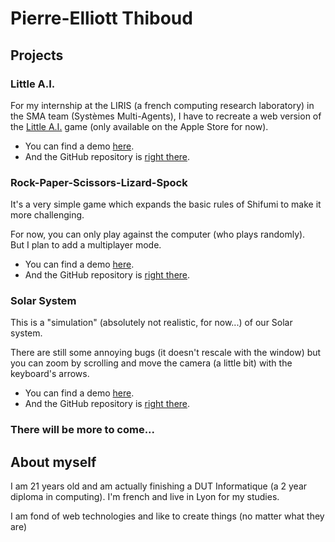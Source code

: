 # Pierre-Elliott Thiboud

## Projects

### Little A.I.

For my internship at the LIRIS (a french computing research laboratory) in the SMA team (Systèmes Multi-Agents), I have to recreate a web version of the [Little A.I.](http://little-ai.com) game (only available on the Apple Store for now).

* You can find a demo [here](https://pierreelliott.github.io/LittleAI-Web).
* And the GitHub repository is [right there](https://github.com/pierreelliott/LittleAI-Web).

### Rock-Paper-Scissors-Lizard-Spock

It's a very simple game which expands the basic rules of Shifumi to make it more challenging.

For now, you can only play against the computer (who plays randomly).  
But I plan to add a multiplayer mode.

* You can find a demo [here](https://pierreelliott.github.io/Rock-Paper-Scissors-Lizard-Spock).
* And the GitHub repository is [right there](https://github.com/pierreelliott/Rock-Paper-Scissors-Lizard-Spock).

### Solar System

This is a "simulation" (absolutely not realistic, for now...) of our Solar system.

There are still some annoying bugs (it doesn't rescale with the window) but you can zoom by scrolling and move the camera (a little bit) with the keyboard's arrows.

* You can find a demo [here](https://pierreelliott.github.io/SolarSystem/).
* And the GitHub repository is [right there](https://github.com/pierreelliott/SolarSystem).

### There will be more to come...

## About myself

I am 21 years old and am actually finishing a DUT Informatique (a 2 year diploma in computing). I'm french and live in Lyon for my studies.

I am fond of web technologies and like to create things (no matter what they are)
